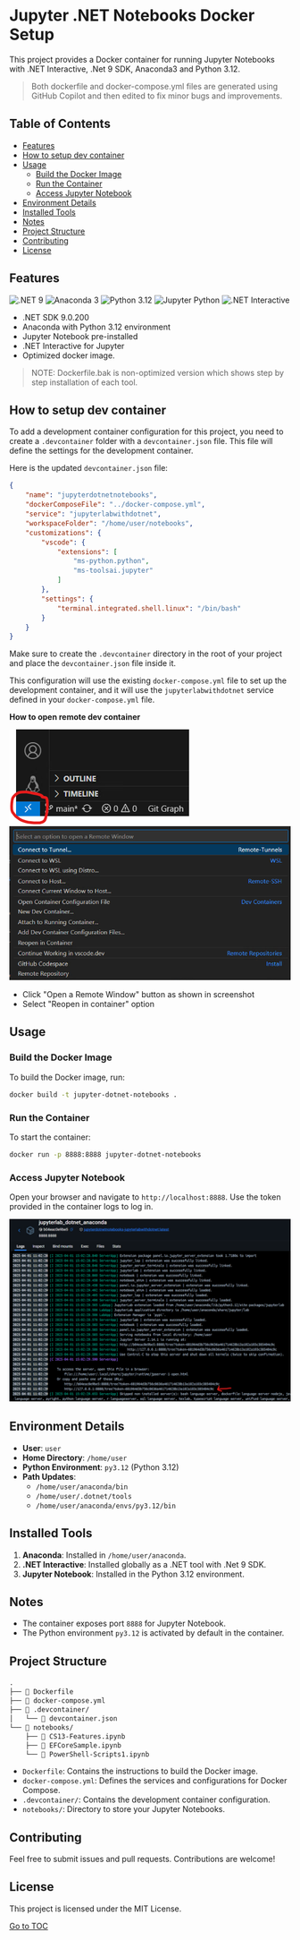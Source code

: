 # Jupyter .NET Notebooks Docker Setup

This project provides a Docker container for running Jupyter Notebooks with .NET Interactive, .Net 9 SDK, Anaconda3 and Python 3.12.

> Both dockerfile and docker-compose.yml files are generated using GitHub Copilot and then edited to fix minor bugs and improvements.

## Table of Contents

  - [Features](#features)
  - [How to setup dev container](#how-to-setup-dev-container)
  - [Usage](#usage)
    - [Build the Docker Image](#build-the-docker-image)
    - [Run the Container](#run-the-container)
    - [Access Jupyter Notebook](#access-jupyter-notebook)
  - [Environment Details](#environment-details)
  - [Installed Tools](#installed-tools)
  - [Notes](#notes)
  - [Project Structure](#project-structure)
  - [Contributing](#contributing)
  - [License](#license)

## Features

![.NET 9](https://img.shields.io/badge/.NET-9.0.203-blueviolet?style=for-the-badge)
![Anaconda 3](https://img.shields.io/badge/Anaconda-3-darkgreen?style=for-the-badge)
![Python 3.12](https://img.shields.io/badge/Python-3.12-blue?style=for-the-badge)
![Jupyter Python](https://img.shields.io/badge/Jupyter-Python-orange?style=for-the-badge)
![.NET Interactive](https://img.shields.io/badge/.NET%20Interactive-Enabled-blueviolet?style=for-the-badge)

- .NET SDK 9.0.200
- Anaconda with Python 3.12 environment
- Jupyter Notebook pre-installed
- .NET Interactive for Jupyter
- Optimized docker image. 

> NOTE: Dockerfile.bak is non-optimized version which shows step by step installation of each tool.

## How to setup dev container

To add a development container configuration for this project, you need to create a `.devcontainer` folder with a `devcontainer.json` file. This file will define the settings for the development container.

Here is the updated `devcontainer.json` file:

```json
{
    "name": "jupyterdotnetnotebooks",
    "dockerComposeFile": "../docker-compose.yml",
    "service": "jupyterlabwithdotnet",
    "workspaceFolder": "/home/user/notebooks",
    "customizations": {
        "vscode": {
            "extensions": [
                "ms-python.python",
                "ms-toolsai.jupyter"
            ]
        },
        "settings": {
            "terminal.integrated.shell.linux": "/bin/bash"
        }
    }
}
```

Make sure to create the `.devcontainer` directory in the root of your project and place the `devcontainer.json` file inside it.

This configuration will use the existing `docker-compose.yml` file to set up the development container, and it will use the `jupyterlabwithdotnet` service defined in your `docker-compose.yml` file.

**How to open remote dev container**

![Remote Window](Images/RemoteWindowButton.png)
![Reopen in Container Command option](Images/RemoteContainerCommandOptions.png)
- Click "Open a Remote Window" button as shown in screenshot
- Select "Reopen in container" option

## Usage

### Build the Docker Image
To build the Docker image, run:
```bash
docker build -t jupyter-dotnet-notebooks .
```

### Run the Container
To start the container:
```bash
docker run -p 8888:8888 jupyter-dotnet-notebooks
```

### Access Jupyter Notebook
Open your browser and navigate to `http://localhost:8888`. Use the token provided in the container logs to log in.

![Container Logs](Images/ContainerLogs.png)

## Environment Details
- **User**: `user`
- **Home Directory**: `/home/user`
- **Python Environment**: `py3.12` (Python 3.12)
- **Path Updates**:
  - `/home/user/anaconda/bin`
  - `/home/user/.dotnet/tools`
  - `/home/user/anaconda/envs/py3.12/bin`

## Installed Tools
1. **Anaconda**: Installed in `/home/user/anaconda`.
2. **.NET Interactive**: Installed globally as a .NET tool with .Net 9 SDK.
3. **Jupyter Notebook**: Installed in the Python 3.12 environment.

## Notes
- The container exposes port `8888` for Jupyter Notebook.
- The Python environment `py3.12` is activated by default in the container.

## Project Structure

```
.
├── 📄 Dockerfile
├── 📄 docker-compose.yml
├── 📂 .devcontainer/
│   └── 📄 devcontainer.json
└── 📂 notebooks/
    ├── 📓 CS13-Features.ipynb
    ├── 📓 EFCoreSample.ipynb
    └── 📓 PowerShell-Scripts1.ipynb
```

- `Dockerfile`: Contains the instructions to build the Docker image.
- `docker-compose.yml`: Defines the services and configurations for Docker Compose.
- `.devcontainer/`: Contains the development container configuration.
- `notebooks/`: Directory to store your Jupyter Notebooks.

## Contributing

Feel free to submit issues and pull requests. Contributions are welcome!

## License

This project is licensed under the MIT License.


[Go to TOC](#table-of-contents)